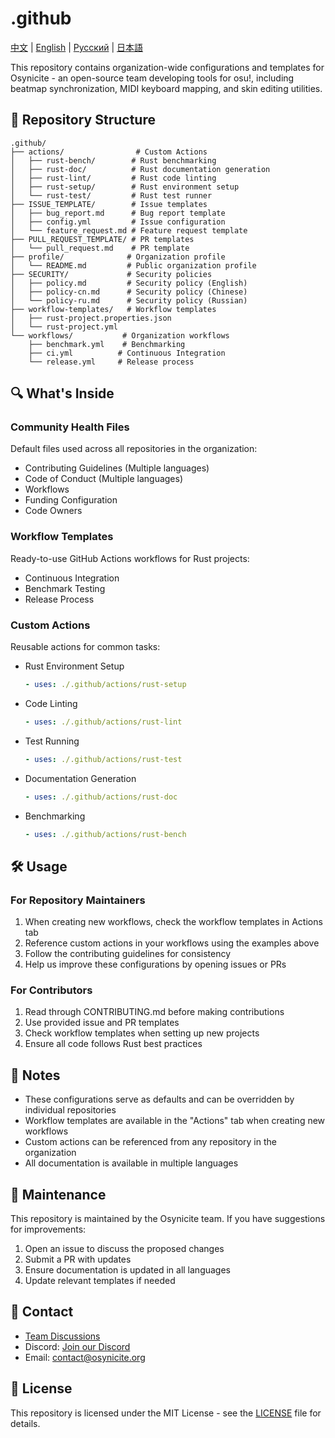 # .github

[中文](./README_ZH.md) | [English](./README.md) | [Русский](./README_RU.md) | [日本語](./README_JP.md) 

This repository contains organization-wide configurations and templates for Osynicite - an open-source team developing tools for osu!, including beatmap synchronization, MIDI keyboard mapping, and skin editing utilities.

## 📂 Repository Structure
```plaintext
.github/
├── actions/                # Custom Actions
│   ├── rust-bench/        # Rust benchmarking
│   ├── rust-doc/          # Rust documentation generation
│   ├── rust-lint/         # Rust code linting
│   ├── rust-setup/        # Rust environment setup
│   └── rust-test/         # Rust test runner
├── ISSUE_TEMPLATE/        # Issue templates
│   ├── bug_report.md      # Bug report template
│   ├── config.yml         # Issue configuration
│   └── feature_request.md # Feature request template
├── PULL_REQUEST_TEMPLATE/ # PR templates
│   └── pull_request.md    # PR template
├── profile/              # Organization profile
│   └── README.md         # Public organization profile
├── SECURITY/             # Security policies
│   ├── policy.md         # Security policy (English)
│   ├── policy-cn.md      # Security policy (Chinese)
│   └── policy-ru.md      # Security policy (Russian)
├── workflow-templates/   # Workflow templates
│   ├── rust-project.properties.json
│   └── rust-project.yml
└── workflows/           # Organization workflows
    ├── benchmark.yml    # Benchmarking
    ├── ci.yml          # Continuous Integration
    └── release.yml     # Release process
```

## 🔍 What's Inside
### Community Health Files
Default files used across all repositories in the organization:
- Contributing Guidelines (Multiple languages)
- Code of Conduct (Multiple languages)
- Workflows
- Funding Configuration
- Code Owners

### Workflow Templates
Ready-to-use GitHub Actions workflows for Rust projects:
- Continuous Integration
- Benchmark Testing
- Release Process

### Custom Actions
Reusable actions for common tasks:
- Rust Environment Setup
  ```yaml
  - uses: ./.github/actions/rust-setup
  ```
- Code Linting
  ```yaml
  - uses: ./.github/actions/rust-lint
  ```
- Test Running
  ```yaml
  - uses: ./.github/actions/rust-test
  ```
- Documentation Generation
  ```yaml
  - uses: ./.github/actions/rust-doc
  ```
- Benchmarking
  ```yaml
  - uses: ./.github/actions/rust-bench
  ```

## 🛠️ Usage
### For Repository Maintainers
1. When creating new workflows, check the workflow templates in Actions tab
2. Reference custom actions in your workflows using the examples above
3. Follow the contributing guidelines for consistency
4. Help us improve these configurations by opening issues or PRs

### For Contributors
1. Read through CONTRIBUTING.md before making contributions
2. Use provided issue and PR templates
3. Check workflow templates when setting up new projects
4. Ensure all code follows Rust best practices

## 📝 Notes
- These configurations serve as defaults and can be overridden by individual repositories
- Workflow templates are available in the "Actions" tab when creating new workflows
- Custom actions can be referenced from any repository in the organization
- All documentation is available in multiple languages

## 🔄 Maintenance
This repository is maintained by the Osynicite team. If you have suggestions for improvements:
1. Open an issue to discuss the proposed changes
2. Submit a PR with updates
3. Ensure documentation is updated in all languages
4. Update relevant templates if needed

## 📮 Contact
- [Team Discussions](https://github.com/orgs/Osynicite/discussions)
- Discord: [Join our Discord](https://discord.gg/osynicite)
- Email: [contact@osynicite.org](mailto:contact@osynicite.org)

## 📄 License
This repository is licensed under the MIT License - see the [LICENSE](LICENSE) file for details.